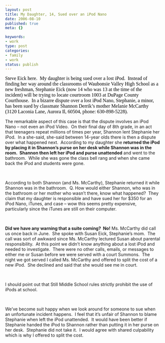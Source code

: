 ```yaml
--- 
layout: post
title: My Daughter, 14, Sued over an iPod Nano
date: 2006-08-10
published: true
meta: {}

keywords: 
- work
type: post
categories: 
- family
- work
status: publish
---
```

<font size="3" color="#000000" face="Times New Roman"></font><font size="3" color="#000000" face="Times New Roman">Steve Eick here.<span>  </span>My daughter is being sued over a lost iPod.<span>  </span>Instead of finding her way around the classrooms of Waubonsie Valley High School as a new freshman, Stephanie Eick (now 14 who was 13 at the time of the incident) will be trying to locate courtroom 1003 at DuPage County Courthouse.  In a bizarre dispute over a lost iPod Nano, Stephanie, a minor, has been sued by classmate Shannon Derrik&rsquo;s mother Melanie McCarthy (3120 Laconia Lane, Aurora Il, 60504, phone: 630-898-5228).  </font><font size="3" color="#000000" face="Times New Roman"> </font>

The remarkable aspect of this case is that the dispute involves an iPod Nano – not even an iPod Video.  On their final day of 8th grade, in an act that teenagers repeat millions of times per year, Shannon lent Stephanie her iPod.  In a she-said, she-said between 14-year olds there is then a dispute over what happened next.  According to my daughter she **returned the iPod by placing it in Shannon’s purse on her desk while Shannon was in the room.  Shannon then left her iPod and purse unattended** and went to the bathroom.  While she was gone the class bell rang and when she came back the iPod and students were gone.  

<font size="3" color="#000000" face="Times New Roman"> </font>

According to both Shannon (and Ms. McCarthy), Stephanie returned it while Shannon was in the bathroom.  Q. How would either Shannon, who was in the bathroom or her mother who wasn’t there, know what happened?  They claim that my daughter is responsible and have sued her for $350 for an iPod Nano, iTunes, and case – wow this seems pretty expensive, particularly since the iTunes are still on their computer.

<font size="3" color="#000000" face="Times New Roman"> </font>

**Did we have any warning that a suite coming?  No!** Ms. McCarthy did call us once back in June.  She spoke with Susan Eick, Stephanie’s mom.  The call was sort of awkward since Ms. McCarthy lectured Susan about parental responsibility.  At this point we didn’t know anything about a lost iPod and needed to investigate.  There were no other calls, emails, or messages to either me or Susan before we were served with a court Summons.  The night we got served I called Ms. McCarthy and offered to split the cost of a new iPod.  She declined and said that she would see me in court.

<font size="3" color="#000000" face="Times New Roman"> </font>

I should point out that Still Middle School rules strictly prohibit the use of iPods at school.

<font size="3" color="#000000" face="Times New Roman"> </font>

We’ve become suit happy when we look around for someone to sue when an unfortunate incident happens.  I feel that it’s unfair of Shannon to blame Stephanie when left the iPod unattended.  It would have been better if Stephanie handed the iPod to Shannon rather than putting it in her purse on her desk.  Stephanie did not take it.  I would agree with shared culpability which is why I offered to split the cost.



 

